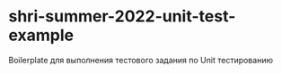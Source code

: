 # shri-summer-2022-unit-test-example

Boilerplate для выполнения тестового задания по Unit тестированию
